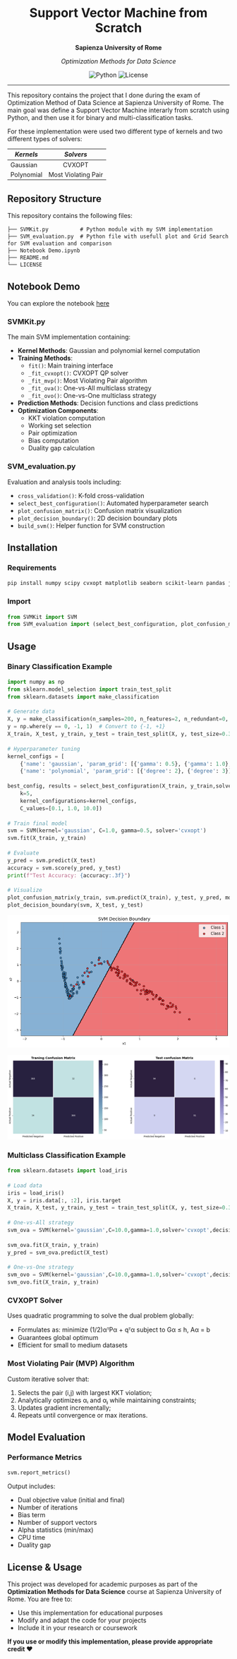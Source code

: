 <div align="center">
  <h1>
    Support Vector Machine from Scratch 
  </h1>
  <p><strong>Sapienza University of Rome</strong></p>
  <p><em>Optimization Methods for Data Science</em></p>
  <p>
    <img src="https://img.shields.io/badge/Python-3.9+-blue.svg" alt="Python"/>
    <img src="https://img.shields.io/badge/License-Academic-green.svg" alt="License"/>
  </p>
</div>

---

This repository contains the project that I done during the exam of Optimization Method of Data Science at Sapienza University of Rome. The main goal was define a Support Vector Machine interarly from scratch using Python, and then use it for binary and multi-classification tasks. 

For these implementation were used two different type of kernels and two different types of solvers:

<div align="center">

| *Kernels*  |  *Solvers*   |  
|----------|:-------------:|
| Gaussian  |  CVXOPT |
| Polynomial |  Most Violating Pair |

</div>

## Repository Structure

This repository contains the following files:

```
├── SVMKit.py          # Python module with my SVM implementation  
├── SVM_evaluation.py  # Python file with usefull plot and Grid Search for SVM evaluation and comparison
├── Notebook Demo.ipynb 
├── README.md
└── LICENSE
```

## Notebook Demo

You can explore the notebook [here](https://nbviewer.org/github/USERNAME/REPO/blob/main/Main.ipynb)

### SVMKit.py

The main SVM implementation containing:
- **Kernel Methods**: Gaussian and polynomial kernel computation
- **Training Methods**: 
  - `fit()`: Main training interface
  - `_fit_cvxopt()`: CVXOPT QP solver
  - `_fit_mvp()`: Most Violating Pair algorithm
  - `_fit_ova()`: One-vs-All multiclass strategy
  - `_fit_ovo()`: One-vs-One multiclass strategy
- **Prediction Methods**: Decision functions and class predictions
- **Optimization Components**:
  - KKT violation computation
  - Working set selection
  - Pair optimization
  - Bias computation
  - Duality gap calculation

### SVM_evaluation.py

Evaluation and analysis tools including:
- `cross_validation()`: K-fold cross-validation
- `select_best_configuration()`: Automated hyperparameter search
- `plot_confusion_matrix()`: Confusion matrix visualization
- `plot_decision_boundary()`: 2D decision boundary plots
- `build_svm()`: Helper function for SVM construction

## Installation

### Requirements

```bash
pip install numpy scipy cvxopt matplotlib seaborn scikit-learn pandas joblib
```

### Import

```python
from SVMKit import SVM
from SVM_evaluation import (select_best_configuration, plot_confusion_matrix, plot_decision_boundary)
```

## Usage

### Binary Classification Example 

```python
import numpy as np
from sklearn.model_selection import train_test_split
from sklearn.datasets import make_classification

# Generate data
X, y = make_classification(n_samples=200, n_features=2, n_redundant=0, random_state=42)
y = np.where(y == 0, -1, 1)  # Convert to {-1, +1}
X_train, X_test, y_train, y_test = train_test_split(X, y, test_size=0.3)

# Hyperparameter tuning
kernel_configs = [
    {'name': 'gaussian', 'param_grid': [{'gamma': 0.5}, {'gamma': 1.0}, {'gamma': 2.0}]},
    {'name': 'polynomial', 'param_grid': [{'degree': 2}, {'degree': 3}]}]

best_config, results = select_best_configuration(X_train, y_train,solver='cvxopt',
    k=5,
    kernel_configurations=kernel_configs,
    C_values=[0.1, 1.0, 10.0])

# Train final model
svm = SVM(kernel='gaussian', C=1.0, gamma=0.5, solver='cvxopt')
svm.fit(X_train, y_train)

# Evaluate
y_pred = svm.predict(X_test)
accuracy = svm.score(y_pred, y_test)
print(f"Test Accuracy: {accuracy:.3f}")

# Visualize
plot_confusion_matrix(y_train, svm.predict(X_train), y_test, y_pred, mode='binary')
plot_decision_boundary(svm, X_test, y_test)
```
<p align="center">
  <img src="IMG_Git/SVM_Plot.png" alt="NASA Challenge">
</p>

<p align="center">
  <img src="IMG_Git/Confusion_Matrix.png" alt="NASA Challenge">
</p>

### Multiclass Classification Example

```python
from sklearn.datasets import load_iris

# Load data
iris = load_iris()
X, y = iris.data[:, :2], iris.target
X_train, X_test, y_train, y_test = train_test_split(X, y, test_size=0.3)

# One-vs-All strategy
svm_ova = SVM(kernel='gaussian',C=10.0,gamma=1.0,solver='cvxopt',decision_function_shape='ova')

svm_ova.fit(X_train, y_train)
y_pred = svm_ova.predict(X_test)

# One-vs-One strategy
svm_ovo = SVM(kernel='gaussian',C=10.0,gamma=1.0,solver='cvxopt',decision_function_shape='ovo')
svm_ovo.fit(X_train, y_train)

```

### CVXOPT Solver

Uses quadratic programming to solve the dual problem globally:
- Formulates as: minimize (1/2)αᵀPα + qᵀα subject to Gα ≤ h, Aα = b
- Guarantees global optimum
- Efficient for small to medium datasets

### Most Violating Pair (MVP) Algorithm

Custom iterative solver that:
1. Selects the pair (i,j) with largest KKT violation;
2. Analytically optimizes αᵢ and αⱼ while maintaining constraints;
3. Updates gradient incrementally;
4. Repeats until convergence or max iterations.

## Model Evaluation

### Performance Metrics

```python
svm.report_metrics()
```

Output includes:
- Dual objective value (initial and final)
- Number of iterations
- Bias term
- Number of support vectors
- Alpha statistics (min/max)
- CPU time
- Duality gap

## License & Usage

This project was developed for academic purposes as part of the **Optimization Methods for Data Science** course at Sapienza University of Rome. You are free to:

- Use this implementation for educational purposes
- Modify and adapt the code for your projects
- Include it in your research or coursework

**If you use or modify this implementation, please provide appropriate credit ❤️**
